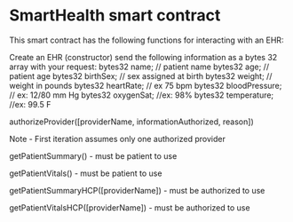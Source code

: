 # SmartHealth smart contract

This smart contract has the following functions for interacting with an EHR:

Create an EHR (constructor) send the following information as a bytes 32 array with your request:
	bytes32 name; // patient name
        bytes32 age;  // patient age
        bytes32 birthSex; // sex assigned at birth
        bytes32 weight;   // weight in pounds
        bytes32 heartRate;   // ex 75 bpm
        bytes32 bloodPressure; // ex: 12/80 mm Hg
        bytes32 oxygenSat; //ex: 98%
        bytes32 temperature; //ex: 99.5 F
        
        
authorizeProvider([providerName, informationAuthorized, reason])

Note - First iteration assumes only one authorized provider

getPatientSummary() - must be patient to use

getPatientVitals() - must be patient to use

getPatientSummaryHCP([providerName]) - must be authorized to use

getPatientVitalsHCP([providerName]) - must be authorized to use



